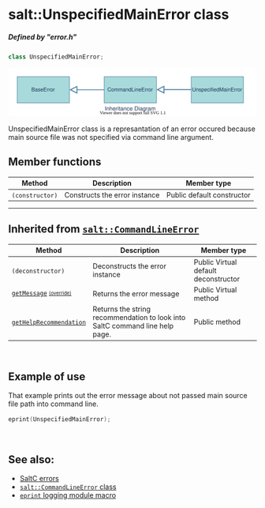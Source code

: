 # salt::UnspecifiedMainError class
##### Defined by "error.h"
```cpp
class UnspecifiedMainError;
```
![UnspecifiedMainError Inheritance](../../../__assets__/errors/UnspecifiedMainError/inheritance.drawio.svg)

UnspecifiedMainError class is a represantation of an error occured because main source file was not specified via command line argument.
<br>

## Member functions
| Method | Description | Member type |
|--------|-------------|------------------|
| `(constructor)` | Constructs the error instance | Public default constructor |
_______________________________________________________________________________
## Inherited from [`salt::CommandLineError`](../CommandLineError/README.md)
| Method | Description | Member type |
|--------|-------------|------------------|
| `(deconstructor)` | Deconstructs the error instance | Public Virtual default deconstructor |
| [`getMessage`](../BaseError/getMessage.md) <sub><sup>[(override)](getMessage.md)</sup></sub> | Returns the error message | Public Virtual method |
| [`getHelpRecommendation`](../CommandLineError/getHelpRecommendation.md) | Returns the string recommendation to look into SaltC command line help page. | Public method |
<br>

## Example of use
That example prints out the error message about not passed main source file path into command line.
```cpp
eprint(UnspecifiedMainError);
```
<br>

## See also:
+ [SaltC errors](../README.md)
+ [`salt::CommandLineError` class](../CommandLineError/README.md)
+ [`eprint` logging module macro](<eprint-link-placeholder>)